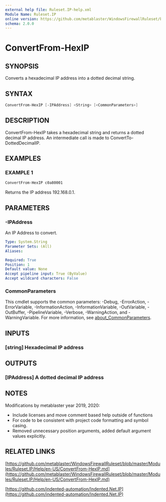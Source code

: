 ```yaml
---
external help file: Ruleset.IP-help.xml
Module Name: Ruleset.IP
online version: https://github.com/metablaster/WindowsFirewallRuleset/blob/master/Modules/Ruleset.IP/Help/en-US/ConvertFrom-HexIP.md
schema: 2.0.0
---
```


# ConvertFrom-HexIP

## SYNOPSIS

Converts a hexadecimal IP address into a dotted decimal string.

## SYNTAX

```powershell
ConvertFrom-HexIP [-IPAddress] <String> [<CommonParameters>]
```

## DESCRIPTION

ConvertFrom-HexIP takes a hexadecimal string and returns a dotted decimal IP address.
An intermediate call is made to ConvertTo-DottedDecimalIP.

## EXAMPLES

### EXAMPLE 1

```powershell
ConvertFrom-HexIP c0a80001
```

Returns the IP address 192.168.0.1.

## PARAMETERS

### -IPAddress

An IP Address to convert.

```yaml
Type: System.String
Parameter Sets: (All)
Aliases:

Required: True
Position: 1
Default value: None
Accept pipeline input: True (ByValue)
Accept wildcard characters: False
```

### CommonParameters

This cmdlet supports the common parameters: -Debug, -ErrorAction, -ErrorVariable, -InformationAction, -InformationVariable, -OutVariable, -OutBuffer, -PipelineVariable, -Verbose, -WarningAction, and -WarningVariable. For more information, see [about_CommonParameters](http://go.microsoft.com/fwlink/?LinkID=113216).

## INPUTS

### [string] Hexadecimal IP address

## OUTPUTS

### [IPAddress] A dotted decimal IP address

## NOTES

Modifications by metablaster year 2019, 2020:

- Include licenses and move comment based help outside of functions
- For code to be consistent with project code formatting and symbol casing.
- Removed unnecessary position arguments, added default argument values explicitly.

## RELATED LINKS

[https://github.com/metablaster/WindowsFirewallRuleset/blob/master/Modules/Ruleset.IP/Help/en-US/ConvertFrom-HexIP.md](https://github.com/metablaster/WindowsFirewallRuleset/blob/master/Modules/Ruleset.IP/Help/en-US/ConvertFrom-HexIP.md)

[https://github.com/indented-automation/Indented.Net.IP](https://github.com/indented-automation/Indented.Net.IP)
